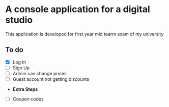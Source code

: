 # A console application for a digital studio

This application is developed for first year mid tearm exam of my university

## To do

- [x] Log In
- [ ] Sign Up
- [ ] Admin can change prices
- [ ] Guest account not getting discounts
- **Extra Steps**
- [ ] Coupen codes

